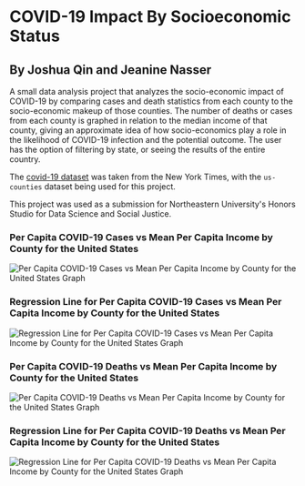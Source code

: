 # COVID-19 Impact By Socioeconomic Status
## By Joshua Qin and Jeanine Nasser

A small data analysis project that analyzes the socio-economic impact of COVID-19 by comparing cases and death statistics from each county to the socio-economic makeup of those counties. The number of deaths or cases from each county is graphed in relation to the median income of that county, giving an approximate idea of how socio-economics play a role in the likelihood of COVID-19 infection and the potential outcome. The user has the option of filtering by state, or seeing the results of the entire country.

The [covid-19 dataset](https://github.com/nytimes/covid-19-data/blob/master/us-counties.csv) was taken from the New York Times, with the `us-counties` dataset being used for this project.

This project was used as a submission for Northeastern University's Honors Studio for Data Science and Social Justice.

### Per Capita COVID-19 Cases vs Mean Per Capita Income by County for the United States
![Per Capita COVID-19 Cases vs Mean Per Capita Income by County for the United States Graph](https://github.com/qinjoshua/COVID-19ImpactBySocioeconomicStatus/blob/main/PCCvMPCIbCUS.png)

### Regression Line for Per Capita COVID-19 Cases vs Mean Per Capita Income by County for the United States
![Regression Line for Per Capita COVID-19 Cases vs Mean Per Capita Income by County for the United States Graph](https://github.com/qinjoshua/COVID-19ImpactBySocioeconomicStatus/blob/main/PCCvMPCIbCUS-Regression.png)

### Per Capita COVID-19 Deaths vs Mean Per Capita Income by County for the United States
![Per Capita COVID-19 Deaths vs Mean Per Capita Income by County for the United States Graph](https://github.com/qinjoshua/COVID-19ImpactBySocioeconomicStatus/blob/main/PCDvMPCIbCUS.png)

### Regression Line for Per Capita COVID-19 Deaths vs Mean Per Capita Income by County for the United States
![Regression Line for Per Capita COVID-19 Deaths vs Mean Per Capita Income by County for the United States Graph](https://github.com/qinjoshua/COVID-19ImpactBySocioeconomicStatus/blob/main/PCDvMPCIbCUS-Regression.png)
